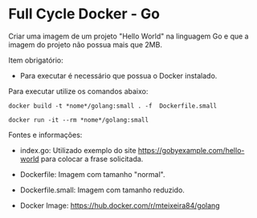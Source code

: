 <h1 align="left">Full Cycle Docker - Go</h1>

Criar uma imagem de um projeto "Hello World" na linguagem Go e que a imagem do projeto não possua mais que 2MB.

Item obrigatório:
 - Para executar é necessário que possua o Docker instalado.

Para executar utilize os comandos abaixo:
```
docker build -t *nome*/golang:small . -f  Dockerfile.small
```
```
docker run -it --rm *nome*/golang:small
```
Fontes e informações:

- index.go: Utilizado exemplo do site https://gobyexample.com/hello-world para colocar a frase solicitada.

- Dockerfile: Imagem com tamanho "normal".

- Dockerfile.small: Imagem com tamanho reduzido.

- Docker Image: https://hub.docker.com/r/mteixeira84/golang
